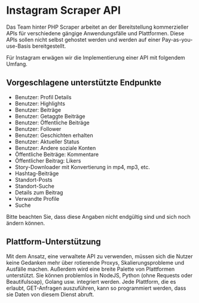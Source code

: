 # Instagram Scraper API

Das Team hinter PHP Scraper arbeitet an der Bereitstellung kommerzieller APIs für verschiedene gängige Anwendungsfälle und Plattformen. Diese APIs sollen nicht selbst gehostet werden und werden auf einer Pay-as-you-use-Basis bereitgestellt.

Für Instagram erwägen wir die Implementierung einer API mit folgendem Umfang.

## Vorgeschlagene unterstützte Endpunkte

- Benutzer: Profil Details
- Benutzer: Highlights
- Benutzer: Beiträge
- Benutzer: Getaggte Beiträge
- Benutzer: Öffentliche Beiträge
- Benutzer: Follower
- Benutzer: Geschichten erhalten
- Benutzer: Aktueller Status
- Benutzer: Andere soziale Konten
- Öffentliche Beiträge: Kommentare
- Öffentlicher Beitrag: Likers
- Story-Downloader mit Konvertierung in mp4, mp3, etc.
- Hashtag-Beiträge
- Standort-Posts
- Standort-Suche
- Details zum Beitrag
- Verwandte Profile
- Suche

Bitte beachten Sie, dass diese Angaben nicht endgültig sind und sich noch ändern können.

## Plattform-Unterstützung

Mit dem Ansatz, eine verwaltete API zu verwenden, müssen sich die Nutzer keine Gedanken mehr über rotierende Proxys, Skalierungsprobleme und Ausfälle machen. Außerdem wird eine breite Palette von Plattformen unterstützt. Sie können problemlos in NodeJS, Python (ohne Requests oder Beautifulsoap), Golang usw. integriert werden. Jede Plattform, die es erlaubt, GET-Anfragen auszuführen, kann so programmiert werden, dass sie Daten von diesem Dienst abruft.

